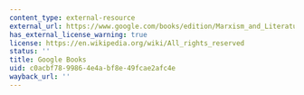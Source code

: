 ```yaml
---
content_type: external-resource
external_url: https://www.google.com/books/edition/Marxism_and_Literature/kFF9pV5FmucC?hl=en&gbpv=1
has_external_license_warning: true
license: https://en.wikipedia.org/wiki/All_rights_reserved
status: ''
title: Google Books
uid: c0acbf78-9986-4e4a-bf8e-49fcae2afc4e
wayback_url: ''
---
```

